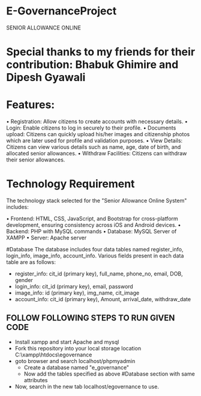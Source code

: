 # E-GovernanceProject
SENIOR ALLOWANCE ONLINE

# Special thanks to my friends for their contribution: Bhabuk Ghimire and Dipesh Gyawali

# Features:

•	Registration: Allow citizens to create accounts with necessary details.
•	Login: Enable citizens to log in securely to their profile.
•	Documents upload: Citizens can quickly upload his/her images and citizenship photos which are later used for profile and validation purposes.
•	View Details: Citizens can view various details such as name, age, date of birth, and allocated senior allowances.
•	Withdraw Facilities: Citizens can withdraw their senior allowances.


# Technology Requirement
The technology stack selected for the "Senior Allowance Online System" includes:

•	Frontend: HTML, CSS, JavaScript, and Bootstrap for cross-platform development, ensuring consistency across iOS and Android devices.
•	Backend: PHP with MySQL commands
•	Database: MySQL Server of XAMPP
•	Server: Apache server

#Database 
The database includes four data tables named register_info, login_info, image_info, account_info. Various fields present in each data table are as follows:

- register_info: cit_id (primary key), full_name, phone_no, email, DOB, gender
- login_info: cit_id (primary key), email, password
- image_info: id (primary key), img_name, cit_image
- account_info: cit_id (primary key), Amount, arrival_date, withdraw_date

## FOLLOW FOLLOWING STEPS TO RUN GIVEN CODE
- Install xampp and start Apache and mysql
- Fork this repository into your local storage location C:\xampp\htdocs\egovernance
- goto browser and search localhost/phpmyadmin
    - Create a database named "e_governance"
    - Now add the tables specified as above #Database section with same attributes
- Now, search in the new tab localhost/egovernance to use.
